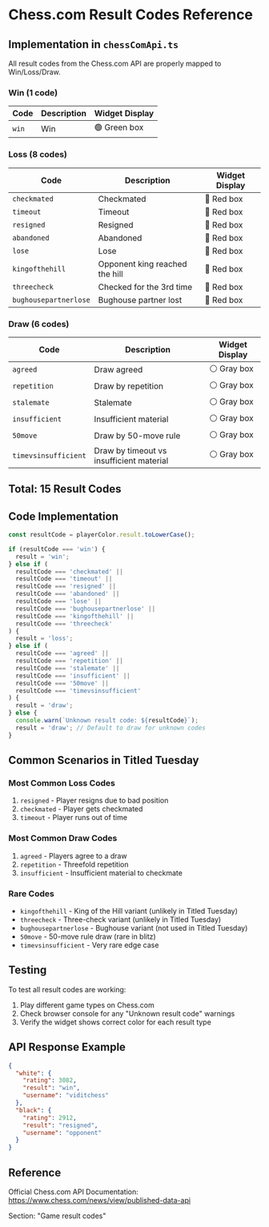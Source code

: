 # Chess.com Result Codes Reference

## Implementation in `chessComApi.ts`

All result codes from the Chess.com API are properly mapped to Win/Loss/Draw.

### Win (1 code)
| Code | Description | Widget Display |
|------|-------------|----------------|
| `win` | Win | 🟢 Green box |

### Loss (8 codes)
| Code | Description | Widget Display |
|------|-------------|----------------|
| `checkmated` | Checkmated | 🔴 Red box |
| `timeout` | Timeout | 🔴 Red box |
| `resigned` | Resigned | 🔴 Red box |
| `abandoned` | Abandoned | 🔴 Red box |
| `lose` | Lose | 🔴 Red box |
| `kingofthehill` | Opponent king reached the hill | 🔴 Red box |
| `threecheck` | Checked for the 3rd time | 🔴 Red box |
| `bughousepartnerlose` | Bughouse partner lost | 🔴 Red box |

### Draw (6 codes)
| Code | Description | Widget Display |
|------|-------------|----------------|
| `agreed` | Draw agreed | ⚪ Gray box |
| `repetition` | Draw by repetition | ⚪ Gray box |
| `stalemate` | Stalemate | ⚪ Gray box |
| `insufficient` | Insufficient material | ⚪ Gray box |
| `50move` | Draw by 50-move rule | ⚪ Gray box |
| `timevsinsufficient` | Draw by timeout vs insufficient material | ⚪ Gray box |

## Total: 15 Result Codes

## Code Implementation

```typescript
const resultCode = playerColor.result.toLowerCase();

if (resultCode === 'win') {
  result = 'win';
} else if (
  resultCode === 'checkmated' ||
  resultCode === 'timeout' ||
  resultCode === 'resigned' ||
  resultCode === 'abandoned' ||
  resultCode === 'lose' ||
  resultCode === 'bughousepartnerlose' ||
  resultCode === 'kingofthehill' ||
  resultCode === 'threecheck'
) {
  result = 'loss';
} else if (
  resultCode === 'agreed' ||
  resultCode === 'repetition' ||
  resultCode === 'stalemate' ||
  resultCode === 'insufficient' ||
  resultCode === '50move' ||
  resultCode === 'timevsinsufficient'
) {
  result = 'draw';
} else {
  console.warn(`Unknown result code: ${resultCode}`);
  result = 'draw'; // Default to draw for unknown codes
}
```

## Common Scenarios in Titled Tuesday

### Most Common Loss Codes
1. `resigned` - Player resigns due to bad position
2. `checkmated` - Player gets checkmated
3. `timeout` - Player runs out of time

### Most Common Draw Codes
1. `agreed` - Players agree to a draw
2. `repetition` - Threefold repetition
3. `insufficient` - Insufficient material to checkmate

### Rare Codes
- `kingofthehill` - King of the Hill variant (unlikely in Titled Tuesday)
- `threecheck` - Three-check variant (unlikely in Titled Tuesday)
- `bughousepartnerlose` - Bughouse variant (not used in Titled Tuesday)
- `50move` - 50-move rule draw (rare in blitz)
- `timevsinsufficient` - Very rare edge case

## Testing

To test all result codes are working:

1. Play different game types on Chess.com
2. Check browser console for any "Unknown result code" warnings
3. Verify the widget shows correct color for each result type

## API Response Example

```json
{
  "white": {
    "rating": 3082,
    "result": "win",
    "username": "viditchess"
  },
  "black": {
    "rating": 2912,
    "result": "resigned",
    "username": "opponent"
  }
}
```

## Reference

Official Chess.com API Documentation:
https://www.chess.com/news/view/published-data-api

Section: "Game result codes"
